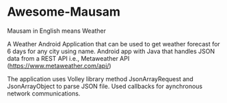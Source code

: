 # Awesome-Mausam

Mausam in English means Weather


A Weather Android Application that can be used to get weather forecast for 6 days for any city using name.
Android app with Java that handles JSON data from a REST API i.e., Metaweather API (https://www.metaweather.com/api/)

The application uses Volley library method JsonArrayRequest and JsonArrayObject to parse JSON file.
Used callbacks for aynchronous network communications.

